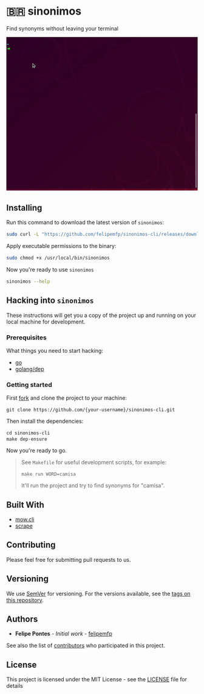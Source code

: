 # 🇧🇷 sinonimos

Find synonyms without leaving your terminal

![Alt Text](sinonimos-peek.gif)



## Installing

Run this command to download the latest version of `sinonimos`:

```bash
sudo curl -L "https://github.com/felipemfp/sinonimos-cli/releases/download/v0.2.0/sinonimos" -o /usr/local/bin/sinonimos
```

Apply executable permissions to the binary:

```bash
sudo chmod +x /usr/local/bin/sinonimos
```

Now you're ready to use `sinonimos`

```bash
sinonimos --help
```

## Hacking into `sinonimos`

These instructions will get you a copy of the project up and running on your local machine for development.

### Prerequisites

What things you need to start hacking:

* [go](https://golang.org/doc/install)
* [golang/dep](https://github.com/golang/dep/blob/master/docs/installation.md)

### Getting started

First [fork](https://guides.github.com/activities/forking/) and clone the project to your machine:

```
git clone https://github.com/{your-username}/sinonimos-cli.git
```

Then install the dependencies:

```
cd sinonimos-cli
make dep-ensure
```

Now you're ready to go.

> See `Makefile` for useful development scripts, for example:
> ```
> make run WORD=camisa
> ``` 
> It'll run the project and try to find synonyms for "camisa".


## Built With

* [mow.cli](https://github.com/jawher/mow.cli)
* [scrape](https://github.com/yhat/scrape)

## Contributing

Please feel free for submitting pull requests to us.

## Versioning

We use [SemVer](http://semver.org/) for versioning. For the versions available, see the [tags on this repository](https://github.com/felipemfp/sinonimos-cli/tags). 

## Authors

* **Felipe Pontes** - *Initial work* - [felipemfp](https://github.com/felipemfp)

See also the list of [contributors](https://github.com/felipemfp/sinonimos-cli/contributors) who participated in this project.

## License

This project is licensed under the MIT License - see the [LICENSE](LICENSE) file for details
